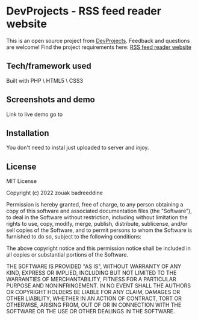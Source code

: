 # DevProjects - RSS feed reader website

This is an open source project from [DevProjects](http://www.codementor.io/projects). Feedback and questions are welcome!
Find the project requirements here: [RSS feed reader website](https://www.codementor.io/projects/web/rss-feed-reader-website-atx32j280x)

## Tech/framework used

Built with PHP \ HTML5 \ CSS3

## Screenshots and demo

Link to live demo go to 

## Installation

You don't need to instal just uploaded to server and injoy.

## License

MIT License

Copyright (c) 2022 zouak badreeddine

Permission is hereby granted, free of charge, to any person obtaining a copy
of this software and associated documentation files (the "Software"), to deal
in the Software without restriction, including without limitation the rights
to use, copy, modify, merge, publish, distribute, sublicense, and/or sell
copies of the Software, and to permit persons to whom the Software is
furnished to do so, subject to the following conditions:

The above copyright notice and this permission notice shall be included in all
copies or substantial portions of the Software.

THE SOFTWARE IS PROVIDED "AS IS", WITHOUT WARRANTY OF ANY KIND, EXPRESS OR
IMPLIED, INCLUDING BUT NOT LIMITED TO THE WARRANTIES OF MERCHANTABILITY,
FITNESS FOR A PARTICULAR PURPOSE AND NONINFRINGEMENT. IN NO EVENT SHALL THE
AUTHORS OR COPYRIGHT HOLDERS BE LIABLE FOR ANY CLAIM, DAMAGES OR OTHER
LIABILITY, WHETHER IN AN ACTION OF CONTRACT, TORT OR OTHERWISE, ARISING FROM,
OUT OF OR IN CONNECTION WITH THE SOFTWARE OR THE USE OR OTHER DEALINGS IN THE
SOFTWARE.
